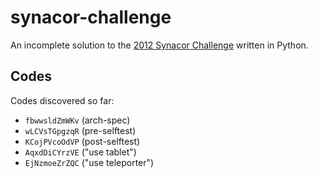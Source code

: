 # synacor-challenge
An incomplete solution to the [2012 Synacor Challenge](http://challenge.synacor.com) written in Python.

## Codes
Codes discovered so far:

 - `fbwwsldZmWKv` (arch-spec)
 - `wLCVsTGpgzqR` (pre-selftest)
 - `KCojPVcoOdVP` (post-selftest)
 - `AqxdDiCYrzVE` ("use tablet")
 - `EjNzmoeZrZQC` ("use teleporter")